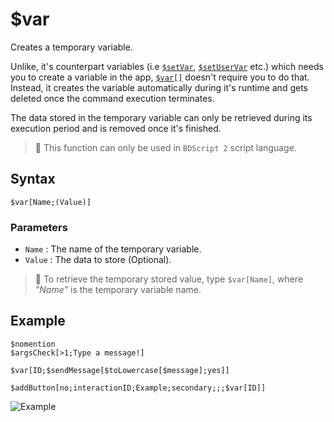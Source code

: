 # $var
Creates a temporary variable.

Unlike, it's counterpart variables (i.e [`$setVar`](./setVar.md), [`$setUserVar`](./setUserVar.md) etc.) which needs you to create a variable in the app, [`$var[]`](./var.md) doesn't require you to do that.
Instead, it creates the variable automatically during it's runtime and gets deleted once the command execution terminates.

The data stored in the temporary variable can only be retrieved during its execution period and is removed once it's finished.

> 📌 This function can only be used in `BDScript 2` script language.

## Syntax
```
$var[Name;(Value)]
```

### Parameters
- `Name` : The name of the temporary variable.
- `Value` : The data to store (Optional).

> 📌 To retrieve the temporary stored value, type `$var[Name]`, where *"Name"* is the temporary variable name.

## Example
```
$nomention
$argsCheck[>1;Type a message!]

$var[ID;$sendMessage[$toLowercase[$message];yes]]

$addButton[no;interactionID;Example;secondary;;;$var[ID]]
```
![Example](https://user-images.githubusercontent.com/70456337/189480166-d37cbdb8-05ce-44e8-8f2e-14d030baa9a9.png)
